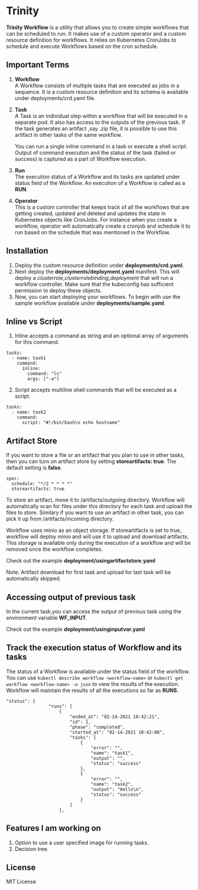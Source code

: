 # Trinity
**Trinity Workflow** is a utility that allows you to create simple workflows that can be scheduled to run. It makes use of a custom operator and a custom resource definition for workflows. It relies on Kubernetes CronJobs to schedule and execute Workflows based on the cron schedule.

## Important Terms
1. **Workflow**     
    A Workflow consists of multiple tasks that are executed as jobs in a sequence. It is a custom resource definition and its schema is available under deployments/crd.yaml file.

2. **Task**      
    A Task is an individual step within a workflow that will be executed in a separate pod. It also has access to the outputs of the previous task. If the task generates an artifact ,say .zip file, it is possible to use this artifact in other tasks of the same workflow.

    You can run a single inline command in a task or execute a shell script. Output of command execution and the status of the task (failed or success) is captured as a part of Workflow execution.
3. **Run**     
    The execution status of a Workflow and its tasks are updated under status field of the Workflow. An execution of a Workflow is called as a **RUN**.

3. **Operator**    
    This is a custom controller that keeps track of all the workflows that are getting created, updated and deleted and updates the state in Kubernetes objects like CronJobs. For instance when you create a workflow, operator will automatically create a cronjob and schedule it to run based on the schedule that was mentioned in the Workflow.

## Installation
1. Deploy the custom resource definition under **deployments/crd.yaml**.
2. Next deploy the **deployments/deployment.yaml** manifest. This will deploy a *clusterrole*,*clusterrolebinding*,*deployment* that will run a workflow controller. Make sure that the kubeconfig has sufficient permission to deploy these objects.
3. Now, you can start deploying your workflows. To begin with use the sample workflow available under **deployments/sample.yaml**.

## Inline vs Script
1. Inline accepts a command as string and an optional array of arguments for this command.
```
tasks:
  - name: task1    
    command:
      inline:
        command: "ls"
        args: ["-a"]
```
2. Script accepts multiline shell commands that will be executed as a script.
```
tasks:
  - name: task2   
    command:
      script: "#!/bin/bash\n echo hostname"
```

## Artifact Store
If you want to store a file or an artifact that you plan to use in other tasks, then you can turn on artifact store by setting **storeartifacts: true**. The default setting is **false**.
```
spec:
  schedule: "*/2 * * * *"
  storeartifacts: true
```
To store an artifact, move it to /artifacts/outgoing directory. Workflow will automatically scan for files under this directory for each task and upload the files to store. Similary if you want to use an artifact in other task, you can pick it up from /artifacts/incoming directory.

Workflow uses minio as an object storage. If storeartifacts is set to true, workflow will deploy minio and will use it to upload and download artifacts. This storage is available only during the execution of a workflow and will be removed once the workflow completes.

Check out the example **deployment/usingartifactstore.yaml**

Note: Artifact download for first task and upload for last task will be automatically skipped.

## Accessing output of previous task
In the current task,you can access the output of previous task using the environment variable **WF_INPUT**.

Check out the example **deployment/usinginputvar.yaml**

## Track the execution status of Workflow and its tasks
The status of a Workflow is available under the status field of the workflow. You can use ```kubectl describe workflow <workflow-name>``` or ```kubectl get workflow <workflow-name> -o json``` to view the results of the execution. Workflow will maintain the results of all the executions so far as **RUNS**.
```
"status": {
                "runs": [
                    {
                        "ended_at": "02-14-2021 10:42:21",
                        "id": 1,
                        "phase": "completed",
                        "started_at": "02-14-2021 10:42:08",
                        "tasks": [
                            {
                                "error": "",
                                "name": "task1",
                                "output": "",
                                "status": "success"
                            },
                            {
                                "error": "",
                                "name": "task2",
                                "output": "Hello\n",
                                "status": "success"
                            }
                        ]
                    },
```

## Features I am working on
1. Option to use a user specified image for running tasks.
2. Decision tree.

## License
MIT License



